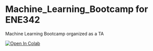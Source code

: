 # Machine_Learning_Bootcamp for ENE342
Machine Learning Bootcamp organized as a TA

<a href="https://colab.research.google.com/drive/1-58gCCTLMxQyNrI7TZYbEHSUcv46KOxQ?authuser=3#scrollTo=Sql6x7-ZEsMw&uniqifier=1"><img src="https://colab.research.google.com/assets/colab-badge.svg" alt="Open In Colab"></a>
